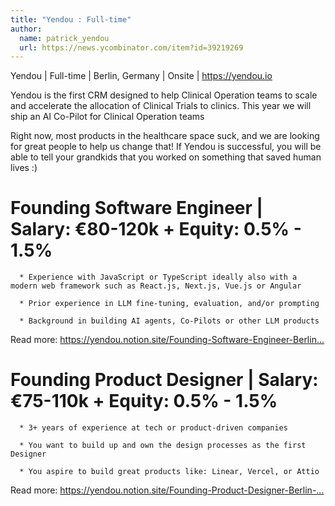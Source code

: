 ```yaml
---
title: "Yendou : Full-time"
author:
  name: patrick_yendou
  url: https://news.ycombinator.com/item?id=39219269
---
```

Yendou | Full-time | Berlin, Germany | Onsite | <a href="https:&#x2F;&#x2F;yendou.io" rel="nofollow">https:&#x2F;&#x2F;yendou.io</a>

Yendou is the first CRM designed to help Clinical Operation teams to scale and accelerate the allocation of Clinical Trials to clinics. This year we will ship an AI Co-Pilot for Clinical Operation teams

Right now, most products in the healthcare space suck, and we are looking for great people to help us change that! If Yendou is successful, you will be able to tell your grandkids that you worked on something that saved human lives :)

# Founding Software Engineer | Salary: €80-120k + Equity: 0.5% - 1.5%

<pre><code>  * Experience with JavaScript or TypeScript ideally also with a modern web framework such as React.js, Next.js, Vue.js or Angular

  * Prior experience in LLM fine-tuning, evaluation, and&#x2F;or prompting

  * Background in building AI agents, Co-Pilots or other LLM products
</code></pre>
Read more: <a href="https:&#x2F;&#x2F;yendou.notion.site&#x2F;Founding-Software-Engineer-Berlin-34faf942cc654e1ba593a1175279257d" rel="nofollow">https:&#x2F;&#x2F;yendou.notion.site&#x2F;Founding-Software-Engineer-Berlin...</a>

# Founding Product Designer | Salary: €75-110k + Equity: 0.5% - 1.5%

<pre><code>  * 3+ years of experience at tech or product-driven companies

  * You want to build up and own the design processes as the first Designer

  * You aspire to build great products like: Linear, Vercel, or Attio
</code></pre>
Read more: <a href="https:&#x2F;&#x2F;yendou.notion.site&#x2F;Founding-Product-Designer-Berlin-caba7f9b258e4fcbbca0e4fad6c1fbef" rel="nofollow">https:&#x2F;&#x2F;yendou.notion.site&#x2F;Founding-Product-Designer-Berlin-...</a>
